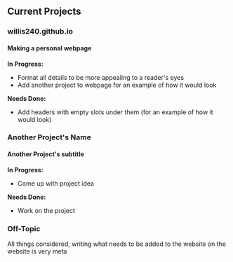## Current Projects

### willis240.github.io
#### Making a personal webpage 

**In Progress:**
- Format all details to be more appealing to a reader's eyes
- Add another project to webpage for an example of how it would look

**Needs Done:**
- Add headers with empty slots under them (for an example of how it would look)


### Another Project's Name
#### Another Project's subtitle

**In Progress:**
- Come up with project idea

**Needs Done:**
- Work on the project

### Off-Topic
All things considered, writing what needs to be added to the website on the website is very meta

